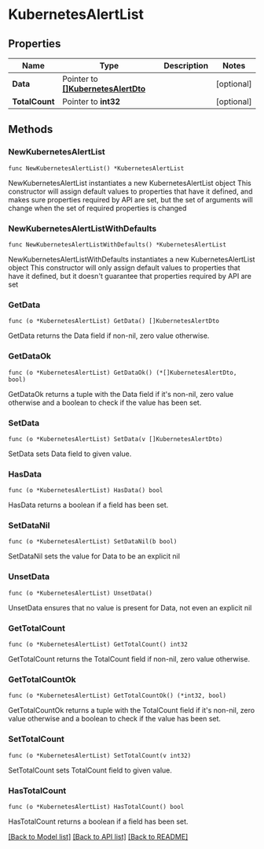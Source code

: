 # KubernetesAlertList

## Properties

Name | Type | Description | Notes
------------ | ------------- | ------------- | -------------
**Data** | Pointer to [**[]KubernetesAlertDto**](KubernetesAlertDto.md) |  | [optional] 
**TotalCount** | Pointer to **int32** |  | [optional] 

## Methods

### NewKubernetesAlertList

`func NewKubernetesAlertList() *KubernetesAlertList`

NewKubernetesAlertList instantiates a new KubernetesAlertList object
This constructor will assign default values to properties that have it defined,
and makes sure properties required by API are set, but the set of arguments
will change when the set of required properties is changed

### NewKubernetesAlertListWithDefaults

`func NewKubernetesAlertListWithDefaults() *KubernetesAlertList`

NewKubernetesAlertListWithDefaults instantiates a new KubernetesAlertList object
This constructor will only assign default values to properties that have it defined,
but it doesn't guarantee that properties required by API are set

### GetData

`func (o *KubernetesAlertList) GetData() []KubernetesAlertDto`

GetData returns the Data field if non-nil, zero value otherwise.

### GetDataOk

`func (o *KubernetesAlertList) GetDataOk() (*[]KubernetesAlertDto, bool)`

GetDataOk returns a tuple with the Data field if it's non-nil, zero value otherwise
and a boolean to check if the value has been set.

### SetData

`func (o *KubernetesAlertList) SetData(v []KubernetesAlertDto)`

SetData sets Data field to given value.

### HasData

`func (o *KubernetesAlertList) HasData() bool`

HasData returns a boolean if a field has been set.

### SetDataNil

`func (o *KubernetesAlertList) SetDataNil(b bool)`

 SetDataNil sets the value for Data to be an explicit nil

### UnsetData
`func (o *KubernetesAlertList) UnsetData()`

UnsetData ensures that no value is present for Data, not even an explicit nil
### GetTotalCount

`func (o *KubernetesAlertList) GetTotalCount() int32`

GetTotalCount returns the TotalCount field if non-nil, zero value otherwise.

### GetTotalCountOk

`func (o *KubernetesAlertList) GetTotalCountOk() (*int32, bool)`

GetTotalCountOk returns a tuple with the TotalCount field if it's non-nil, zero value otherwise
and a boolean to check if the value has been set.

### SetTotalCount

`func (o *KubernetesAlertList) SetTotalCount(v int32)`

SetTotalCount sets TotalCount field to given value.

### HasTotalCount

`func (o *KubernetesAlertList) HasTotalCount() bool`

HasTotalCount returns a boolean if a field has been set.


[[Back to Model list]](../README.md#documentation-for-models) [[Back to API list]](../README.md#documentation-for-api-endpoints) [[Back to README]](../README.md)


